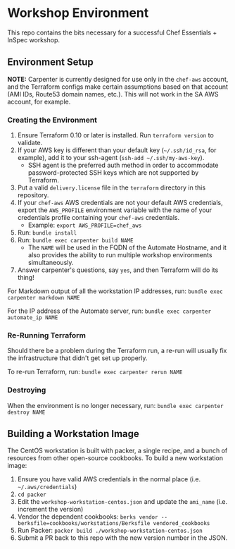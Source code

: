# Workshop Environment

This repo contains the bits necessary for a successful Chef Essentials + InSpec workshop.

## Environment Setup

**NOTE:** Carpenter is currently designed for use only in the `chef-aws` account, and the Terraform configs make certain assumptions based on that account (AMI IDs, Route53 domain names, etc.). This will not work in the SA AWS account, for example.

### Creating the Environment

1. Ensure Terraform 0.10 or later is installed. Run `terraform version` to validate.
1. If your AWS key is different than your default key (`~/.ssh/id_rsa`, for example), add it to your ssh-agent (`ssh-add ~/.ssh/my-aws-key`).
   * SSH agent is the preferred auth method in order to accommodate password-protected SSH keys which are not supported by Terraform.
1. Put a valid `delivery.license` file in the `terraform` directory in this repository.
1. If your `chef-aws` AWS credentials are not your default AWS credentials, export the `AWS_PROFILE` environment variable with the name of your credentials profile containing your `chef-aws` credentials.
   * Example: `export AWS_PROFILE=chef_aws`
1. Run: `bundle install`
1. Run: `bundle exec carpenter build NAME`
   * The `NAME` will be used in the FQDN of the Automate Hostname, and it also provides the ability to run multiple workshop environments simultaneously.
1. Answer carpenter's questions, say `yes`, and then Terraform will do its thing!

For Markdown output of all the workstation IP addresses, run: `bundle exec carpenter markdown NAME`

For the IP address of the Automate server, run: `bundle exec carpenter automate_ip NAME`

### Re-Running Terraform

Should there be a problem during the Terraform run, a re-run will usually fix the infrastructure that didn't get set up properly.

To re-run Terraform, run: `bundle exec carpenter rerun NAME`

### Destroying

When the environment is no longer necessary, run: `bundle exec carpenter destroy NAME`

## Building a Workstation Image

The CentOS workstation is built with packer, a single recipe, and a bunch of resources from other open-source cookbooks. To build a new workstation image:

1. Ensure you have valid AWS credentials in the normal place (i.e. `~/.aws/credentials`)
1. `cd packer`
1. Edit the `workshop-workstation-centos.json` and update the `ami_name` (i.e. increment the version)
1. Vendor the dependent cookbooks: `berks vendor --berksfile=cookbooks/workstations/Berksfile vendored_cookbooks`
1. Run Packer: `packer build ./workshop-workstation-centos.json`
1. Submit a PR back to this repo with the new version number in the JSON.
